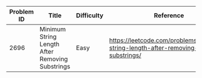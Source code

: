 | Problem ID | Title | Difficulty | Reference
| --- | --- | --- | ---
| 2696 | Minimum String Length After Removing Substrings | Easy | https://leetcode.com/problems/minimum-string-length-after-removing-substrings/
